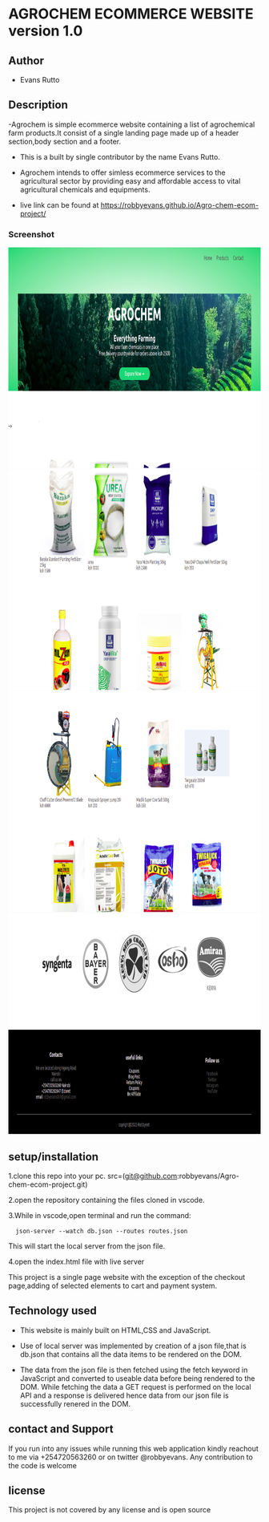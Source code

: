 # AGROCHEM ECOMMERCE WEBSITE version 1.0

## Author

- Evans Rutto

## Description

-Agrochem is simple ecommerce website containing a list of agrochemical farm products.It consist of a single landing page made up of a header section,body section and a footer.  

- This is a built by single contributor by the name Evans Rutto.
- Agrochem intends to offer simless ecommerce services to the agricultural sector by providing easy and affordable access to vital agricultural chemicals and equipments.

- live link can be found at
  https://robbyevans.github.io/Agro-chem-ecom-project/

### Screenshot

<img src="./images/screenshot01.png" width="900px" height="440px">
<img src="./images/screenshot02.png" width="900px" height="440px">
<img src="./images/screenshot03.png" width="900px" height="440px">
<img src="./images/screenshot04.png" width="900px" height="440px">

## setup/installation

1.clone this repo into your pc.
src=(git@github.com:robbyevans/Agro-chem-ecom-project.git)

2.open the repository containing the files cloned in vscode.

3.While in vscode,open terminal and run the command:

      json-server --watch db.json --routes routes.json

This will start the local server from the json file.

4.open the index.html file with live server

This project is a single page website with the exception of the checkout page,adding of selected elements to cart and payment system.

## Technology used

- This website is mainly built on HTML,CSS and JavaScript.

- Use of local server was implemented by creation of a json file,that is db.json that contains all the data items to be rendered on the DOM.

- The data from the json file is then fetched using the fetch keyword in JavaScript and converted to useable data before being rendered to the DOM.
  While fetching the data a GET request is performed on the local API and a response is delivered hence data from our json file is successfully renered in the DOM.

## contact and Support

If you run into any issues while running this web application kindly reachout to me via +254720563260 or on twitter @robbyevans.
Any contribution to the code is welcome

## license

This project is not covered by any license and is open source
